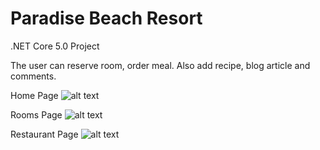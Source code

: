 # Paradise Beach Resort
.NET Core 5.0 Project

The user can reserve room, order meal. Also add recipe, blog article and comments.

Home Page
![alt text](https://linkpicture.com/q/Home_1.jpg)


Rooms Page
![alt text](https://www.linkpicture.com/q/room_1.jpg)


Restaurant Page
![alt text](https://www.linkpicture.com/q/Restaurant.jpg)
